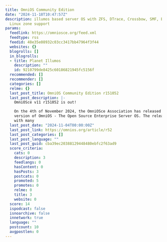 ```yaml
---
title: OmniOS Community Edition
date: "2024-11-18T10:47:57Z"
description: illumos based server OS with ZFS, DTrace, Crossbow, SMF, Bhyve, KVM and
  Linux zone support
params:
  feedlink: https://omniosce.org/feed.xml
  feedtype: rss
  feedid: 48e35e08932c03cc3417bb47964f3f44
  websites: {}
  blogrolls: []
  in_blogrolls:
  - title: Planet Illumos
    description: ""
    id: 9210799de8425c60186821945fc5156f
  recommended: []
  recommender: []
  categories: []
  relme: {}
  last_post_title: OmniOS Community Edition r151052
  last_post_description: |-
    OmniOSce v11 r151052 is out!

    On the 4th of November 2024, the OmniOSce Association has released a new stable
    version of OmniOS - The Open Source Enterprise Server OS. The release comes
    with many
  last_post_date: "2024-11-04T00:00:00Z"
  last_post_link: https://omnios.org/article/r52
  last_post_categories: []
  last_post_language: ""
  last_post_guid: cba39ec20388129448480ebfc2f63ad9
  score_criteria:
    cats: 0
    description: 3
    feedlangs: 0
    hasContent: 0
    hasPosts: 3
    postcats: 0
    promoted: 5
    promotes: 0
    relme: 0
    title: 3
    website: 0
  score: 14
  ispodcast: false
  isnoarchive: false
  innetwork: true
  language: ""
  postcount: 10
  avgpostlen: 0
---
```

